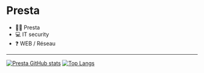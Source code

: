 # Presta

- 🙋‍♂️ Presta 
- 💻 IT security
- ❓ WEB / Réseau 

***


[![Presta GitHub stats](https://github-readme-stats.vercel.app/api?username=prestaa&show_icons=true&theme=dark&hide=prs)](https://github.com/anuraghazra/github-readme-stats) [![Top Langs](https://github-readme-stats.vercel.app/api/top-langs/?username=prestaa&theme=dark)](https://github.com/anuraghazra/github-readme-stats)



